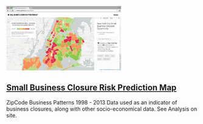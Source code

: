<a href="http://livenlulu.github.io/riskestimator/"><img src="data/businessrisk.png" alt="linkkk" style="max-width: 60%;"/></a>

## [Small Business Closure Risk Prediction Map](http://livenlulu.github.io/riskestimator/)

ZipCode Business Patterns 1998 - 2013 Data used as an indicator of business closures, along with other socio-economical data. See Analysis on site.